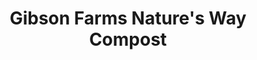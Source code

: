 ---
title: "Gibson Farms Nature's Way Compost"
url: /dumas/gibson-farms-natures-way-compost/
shop: agrarian
---